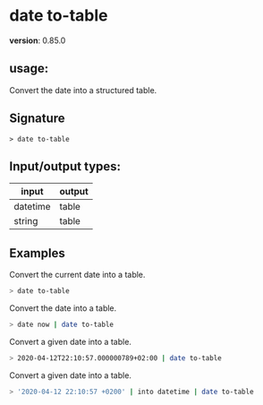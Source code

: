 # date to-table

**version**: 0.85.0

## **usage**:

Convert the date into a structured table.

## Signature

`> date to-table `

## Input/output types:

| input    | output |
| -------- | ------ |
| datetime | table  |
| string   | table  |

## Examples

Convert the current date into a table.

```bash
> date to-table
```

Convert the date into a table.

```bash
> date now | date to-table
```

Convert a given date into a table.

```bash
> 2020-04-12T22:10:57.000000789+02:00 | date to-table
```

Convert a given date into a table.

```bash
> '2020-04-12 22:10:57 +0200' | into datetime | date to-table
```
